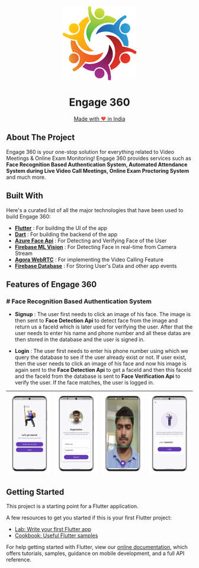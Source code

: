 <!-- PROJECT LOGO -->
<div align=center>
    <img width=200 src="https://github.com/aditya3901/engage-360/blob/master/assets/images/appicon.png" alt="Logo" width="200" height="200">
    <h1>Engage 360</h1>
    <a href="https://madewithlove.org.in" target="_blank">Made with <span style="color: #e74c3c">&hearts;</span> in India</a>
</div>

## About The Project

Engage 360 is your one-stop solution for everything related to Video Meetings & Online Exam Monitoring! Engage 360 provides services such as <b>Face Recognition Based Authentication System, Automated Attendance System during Live Video Call Meetings, Online Exam Proctoring System</b> and much more.


## Built With

Here's a curated list of all the major technologies that have been used to build Engage 360: 

* <b>[Flutter](https://flutter.dev/)</b> : For building the UI of the app
* <b>[Dart](https://dart.dev/)</b> : For building the backend of the app
* <b>[Azure Face Api](https://azure.microsoft.com/en-in/services/cognitive-services/face/)</b> : For Detecting and Verifying Face of the User
* <b>[Firebase ML Vision](https://developers.google.com/ml-kit/vision/face-detection)</b> : For Detecting Face in real-time from Camera Stream
* <b>[Agora WebRTC](https://www.agora.io/en/)</b> : For implementing the Video Calling Feature
* <b>[Firebase Database](https://firebase.google.com/docs/database)</b> : For Storing User's Data and other app events

## Features of Engage 360
### # Face Recognition Based Authentication System

* **Signup** : The user first needs to click an image of his face. The image is then sent to **Face Detection Api** to detect face from the image and return us a faceId which is later used for verifying the user. After that the user needs to enter his name and phone number and all these datas are then stored in the database and the user is signed in. 

* **Login** : The user first needs to enter his phone number using which we query the database to see if the user already exist or not. If user exist, then the user needs to click an image of his face and now his image is again sent to the **Face Detection Api** to get a faceId and then this faceId and the faceId from the database is sent to **Face Verification Api** to verify the user. If the face matches, the user is logged in. 

|![](https://github.com/aditya3901/aditya3901/blob/main/Engage1.png)|![](https://github.com/aditya3901/aditya3901/blob/main/Engage3.png)|![](https://github.com/aditya3901/aditya3901/blob/main/Engage2.png)|![](https://github.com/aditya3901/aditya3901/blob/main/Engage4.png)|
|-|-|-|-|

## Getting Started

This project is a starting point for a Flutter application.

A few resources to get you started if this is your first Flutter project:

- [Lab: Write your first Flutter app](https://flutter.dev/docs/get-started/codelab)
- [Cookbook: Useful Flutter samples](https://flutter.dev/docs/cookbook)

For help getting started with Flutter, view our
[online documentation](https://flutter.dev/docs), which offers tutorials,
samples, guidance on mobile development, and a full API reference.
